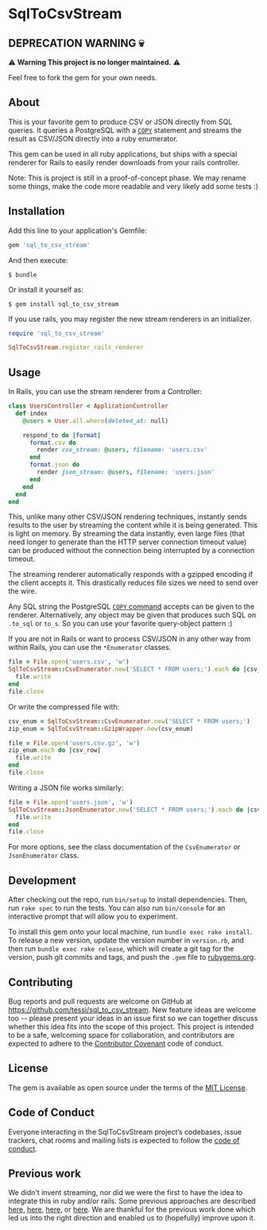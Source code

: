 # SqlToCsvStream

## DEPRECATION WARNING 💀

⚠️ **Warning This project is no longer maintained.** ⚠️

Feel free to fork the gem for your own needs.

## About

This is your favorite gem to produce CSV or JSON directly from SQL queries.
It queries a PostgreSQL with a [`COPY`](https://www.postgresql.org/docs/current/sql-copy.html) statement and streams the result as CSV/JSON directly into a ruby enumerator.

This gem can be used in all ruby applications, but ships with a special renderer for Rails to easily render downloads from your rails controller.

Note: This is project is still in a proof-of-concept phase. We may rename some things, make the code more readable and very likely add some tests :)

## Installation

Add this line to your application's Gemfile:

```ruby
gem 'sql_to_csv_stream'
```

And then execute:

    $ bundle

Or install it yourself as:

    $ gem install sql_to_csv_stream

If you use rails, you may register the new stream renderers in an initializer.

```ruby
require 'sql_to_csv_stream'

SqlToCsvStream.register_rails_renderer
```

## Usage

In Rails, you can use the stream renderer from a Controller:

```ruby
class UsersController < ApplicationController
  def index
    @users = User.all.where(deleted_at: null)

    respond_to do |format|
      format.csv do
        render csv_stream: @users, filename: 'users.csv'
      end
      format.json do
        render json_stream: @users, filename: 'users.json'
      end
    end
  end
end
```

This, unlike many other CSV/JSON rendering techniques, instantly sends results to the user by streaming the content while it is being generated.
This is light on memory. By streaming the data instantly, even large files (that need longer to generate than the HTTP server connection timeout value) can be produced without the connection being interrupted by a connection timeout.

The streaming renderer automatically responds with a gzipped encoding if the client accepts it. This drastically reduces file sizes we need to send over the wire.

Any SQL string the PostgreSQL [`COPY` command](https://www.postgresql.org/docs/current/sql-copy.html) accepts can be given to the renderer.
Alternatively, any object may be given that produces such SQL on `.to_sql` or `to_s`.
So you can use your favorite query-object pattern :)

If you are not in Rails or want to process CSV/JSON in any other way from within Rails, you can use the `*Enumerator` classes.

```ruby
file = File.open('users.csv', 'w')
SqlToCsvStream::CsvEnumerator.new('SELECT * FROM users;').each do |csv_row|
  file.write
end
file.close
```

Or write the compressed file with:

```ruby
csv_enum = SqlToCsvStream::CsvEnumerator.new('SELECT * FROM users;')
zip_enum = SqlToCsvStream::GzipWrapper.new(csv_enum)

file = File.open('users.csv.gz', 'w')
zip_enum.each do |csv_row|
  file.write
end
file.close
```

Writing a JSON file works similarly:

```ruby
file = File.open('users.json', 'w')
SqlToCsvStream::JsonEnumerator.new('SELECT * FROM users;').each do |csv_row|
  file.write
end
file.close
```

For more options, see the class documentation of the `CsvEnumerator` or `JsonEnumerator` class.

## Development

After checking out the repo, run `bin/setup` to install dependencies. Then, run `rake spec` to run the tests. You can also run `bin/console` for an interactive prompt that will allow you to experiment.

To install this gem onto your local machine, run `bundle exec rake install`. To release a new version, update the version number in `version.rb`, and then run `bundle exec rake release`, which will create a git tag for the version, push git commits and tags, and push the `.gem` file to [rubygems.org](https://rubygems.org).

## Contributing

Bug reports and pull requests are welcome on GitHub at https://github.com/tessi/sql_to_csv_stream. New feature ideas are welcome too -- please present your ideas in an issue first so we can together discuss whether this idea fits into the scope of this project.
This project is intended to be a safe, welcoming space for collaboration, and contributors are expected to adhere to the [Contributor Covenant](http://contributor-covenant.org) code of conduct.

## License

The gem is available as open source under the terms of the [MIT License](https://opensource.org/licenses/MIT).

## Code of Conduct

Everyone interacting in the SqlToCsvStream project’s codebases, issue trackers, chat rooms and mailing lists is expected to follow the [code of conduct](https://github.com/tessi/sql_to_csv_stream/blob/master/CODE_OF_CONDUCT.md).

## Previous work

We didn't invent streaming, nor did we were the first to have the idea to integrate this in ruby and/or rails. Some previous approaches are described [here](https://shift.infinite.red/fast-csv-report-generation-with-postgres-in-rails-d444d9b915ab), [here](https://www.smartly.io/blog/streaming-data-with-ruby-enumerators), [here](https://medium.com/table-xi/stream-csv-files-in-rails-because-you-can-46c212159ab7), or [here](https://gist.github.com/stereoscott/6996507). We are thankful for the previous work done which led us into the right direction and enabled us to (hopefully) improve upon it.
